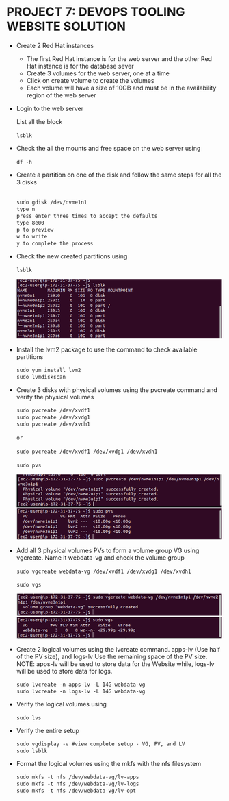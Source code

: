 # PROJECT 7: DEVOPS TOOLING WEBSITE SOLUTION

- Create 2 Red Hat instances

  - The first Red Hat instance is for the web server and the other Red Hat instance is for the database sever
  - Create 3 volumes for the web server, one at a time
  - Click on create volume to create the volumes
  - Each volume will have a size of 10GB and must be in the availability region of the web server

- Login to the web server

  List all the block

  `lsblk`

- Check the all the mounts and free space on the web server using

  `df -h`

- Create a partition on one of the disk and follow the same steps for all the 3 disks

  ```

  sudo gdisk /dev/nvme1n1
  type n
  press enter three times to accept the defaults
  type 8e00
  p to preview
  w to write
  y to complete the process
  ```

- Check the new created partitions using

  `lsblk`

  ![Create partitions](images/project-6/create-partition.png)

- Install the lvm2 package to use the command to check available partitions

  ```
  sudo yum install lvm2
  sudo lvmdiskscan
  ```

- Create 3 disks with physical volumes using the pvcreate command and verify the physical volumes

  ```
  sudo pvcreate /dev/xvdf1
  sudo pvcreate /dev/xvdg1
  sudo pvcreate /dev/xvdh1

  or

  sudo pvcreate /dev/xvdf1 /dev/xvdg1 /dev/xvdh1

  sudo pvs
  ```

  ![Physical volumes created](images/project-6/create-physical-volume.png)
  ![pvs image](images/project-6/show-volumes.png)

- Add all 3 physical volumes PVs to form a volume group VG using vgcreate. Name it webdata-vg and check the volume group

  `sudo vgcreate webdata-vg /dev/xvdf1 /dev/xvdg1 /dev/xvdh1`

  `sudo vgs`

  ![Volume group create](images/project-6/create-volume-group.png)
  ![show volume group](images/project-6/show-created-volumegroup.png)

- Create 2 logical volumes using the lvcreate command. apps-lv (Use half of the PV size), and logs-lv Use the remaining space of the PV size. NOTE: apps-lv will be used to store data for the Website while, logs-lv will be used to store data for logs.

  ```
  sudo lvcreate -n apps-lv -L 14G webdata-vg
  sudo lvcreate -n logs-lv -L 14G webdata-vg
  ```

- Verify the logical volumes using

  `sudo lvs`

- Verify the entire setup

  ```
  sudo vgdisplay -v #view complete setup - VG, PV, and LV
  sudo lsblk
  ```

- Format the logical volumes using the mkfs with the nfs filesystem

  ```
  sudo mkfs -t nfs /dev/webdata-vg/lv-apps
  sudo mkfs -t nfs /dev/webdata-vg/lv-logs
  sudo mkfs -t nfs /dev/webdata-vg/lv-opt
  ```
